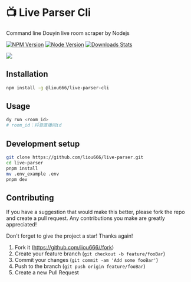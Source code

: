 #  📺 Live Parser Cli
Command line Douyin live room scraper by Nodejs

[![NPM Version][npm-image]][npm-url] [![Node Version][node-version]][npm-url] [![Downloads Stats][npm-downloads]][npm-url]


![](https://t.gmit.vip/2023/02/07/12bqrho.gif
)

## Installation

```sh
npm install -g @liou666/live-parser-cli
```


## Usage
```sh
dy run <room_id>
# room_id：抖音直播间id
```
## Development setup

```sh
git clone https://github.com/liou666/live-parser.git
cd live-parser
pnpm install
mv .env_example .env
pnpm dev
```

##  Contributing

If you have a suggestion that would make this better, please fork the repo and create a pull request. Any contributions you make are greatly appreciated! 

Don't forget to give the project a star! Thanks again!

1. Fork it (<https://github.com/liou666//fork>)
2. Create your feature branch (`git checkout -b feature/fooBar`)
3. Commit your changes (`git commit -am 'Add some fooBar'`)
4. Push to the branch (`git push origin feature/fooBar`)
5. Create a new Pull Request


<!-- Markdown link & img dfn's -->
[npm-url]: https://www.npmjs.com/package/@liou666/live-parser-cli

[npm-image]: https://img.shields.io/npm/v/@liou666/live-parser-cli.svg


[node-version]: https://img.shields.io/node/v/@liou666/live-parser-cli

[npm-downloads]: https://img.shields.io/npm/dw/@liou666/live-parser-cli

[travis-image]: https://img.shields.io/travis/dbader/node-datadog-metrics/master.svg?style=flat-square
[travis-url]: https://travis-ci.org/dbader/node-datadog-metrics

